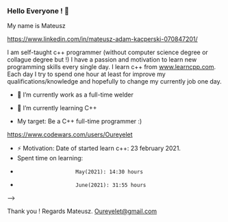 ### Hello Everyone !  👋

My name is Mateusz

https://www.linkedin.com/in/mateusz-adam-kacperski-070847201/

I am self-taught c++ programmer (without computer science degree or collague degree but !) I have a passion 
and motivation to learn new programming skills every single day. I learn c++ from www.learncpp.com. Each day I try to spend 
one hour at least for improve my qualifications/knowledge and hopefully to change my currently job one day.

- 🔭 I’m currently work as a full-time welder
- 🌱 I’m currently learning C++ 


- My target: Be a C++ full-time programmer :)  

https://www.codewars.com/users/Oureyelet


- ⚡ Motivation: Date of started learn c++: 23 february 2021.
- Spent time on learning:                   
-                        May(2021): 14:30 hours
-                        June(2021): 31:55 hours
                                                                       


--> 

Thank you !
Regards Mateusz.
Oureyelet@gmail.com
